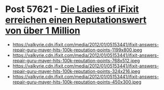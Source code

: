 # Post 57621 - [Die Ladies of iFixit erreichen einen Reputationswert von über 1 Million](https://www.ifixit.com/News/57621/die-ladies-of-ifixit-erreichen-einen-reputationswert-von-ueber-1-million)

- https://valkyrie.cdn.ifixit.com/media/2012/01/05153441/ifixit-answers-repair-guru-mayer-hits-100k-reputation-points-1199x800.jpeg
- https://valkyrie.cdn.ifixit.com/media/2012/01/05153441/ifixit-answers-repair-guru-mayer-hits-100k-reputation-points-768x512.jpeg
- https://valkyrie.cdn.ifixit.com/media/2012/01/05153441/ifixit-answers-repair-guru-mayer-hits-100k-reputation-points-324x216.jpeg
- https://valkyrie.cdn.ifixit.com/media/2012/01/05153441/ifixit-answers-repair-guru-mayer-hits-100k-reputation-points-450x300.jpeg
